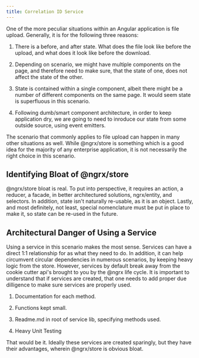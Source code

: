 ```yaml
---
title: Correlation ID Service
---
```


One of the more peculiar situations within an Angular application is
file upload. Generally, it is for the following three reasons:

1.  There is a before, and after state. What does the file look like
    before the upload, and what does it look like before the download.

2.  Depending on scenario, we might have multiple components on the
    page, and therefore need to make sure, that the state of one, does
    not affect the state of the other.

3.  State is contained within a single component, albeit there might be
    a number of different components on the same page. It would seem
    state is superfluous in this scenario.

4.  Following dumb/smart component architecture, in order to keep
    application dry, we are going to need to inroduce our state from
    some outside source, using event emitters.

The scenario that commonly applies to file upload can happen in many
other situations as well. While \@ngrx/store is something which is a
good idea for the majority of any enterprise application, it is not
necessarily the right choice in this scenario.

Identifying Bloat of \@ngrx/store
---------------------------------

\@ngrx/store bloat is real. To put into perspective, it requires an
action, a reducer, a facade, in better architectured solutions,
ngrx/entity, and selectors. In addition, state isn't naturally
re-usable, as it is an object. Lastly, and most definitely, not least,
special nomenclature must be put in place to make it, so state can be
re-used in the future.

Architectural Danger of Using a Service
---------------------------------------

Using a service in this scenario makes the most sense. Services can have
a direct 1:1 relationship for as what they need to do. In addition, it
can help circumvent circular dependencies in numerous scenarios, by
keeping heavy logic from the store. However, services by default break
away from the cookie cutter api's brought to you by the \@ngrx life
cycle. It is important to understand that if services are created, that
one needs to add proper due dilligence to make sure services are
properly used.

1.  Documentation for each method.

2.  Functions kept small.

3.  Readme.md in root of service lib, specifying methods used.

4.  Heavy Unit Testing

That would be it. Ideally these services are created sparingly, but they
have their advantages, wherein \@ngrx/store is obvious bloat.
